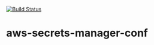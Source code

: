 [![Build Status](https://travis-ci.org/steinfletcher/aws-secrets-manager-conf.svg?branch=master)](https://travis-ci.org/steinfletcher/aws-secrets-manager-conf)

# aws-secrets-manager-conf
